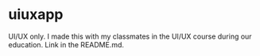 # uiuxapp
UI/UX only. I made this with my classmates in the UI/UX course during our education. Link in the README.md.
